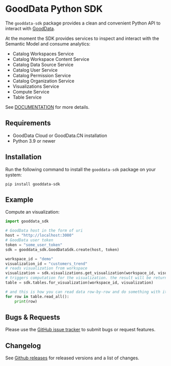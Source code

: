 # GoodData Python SDK

The `gooddata-sdk` package provides a clean and convenient Python API to interact with [GoodData](https://www.gooddata.com/).

At the moment the SDK provides services to inspect and interact with the Semantic Model and consume analytics:
* Catalog Workspaces Service
* Catalog Workspace Content Service
* Catalog Data Source Service
* Catalog User Service
* Catalog Permission Service
* Catalog Organization Service
* Visualizations Service
* Compute Service
* Table Service

See [DOCUMENTATION](https://www.gooddata.com/docs/python-sdk/1.27.0) for more details.

## Requirements

-  GoodData Cloud or GoodData.CN installation
-  Python 3.9 or newer

## Installation

Run the following command to install the `gooddata-sdk` package on your system:

    pip install gooddata-sdk

## Example

Compute an visualization:
```python
import gooddata_sdk

# GoodData host in the form of uri
host = "http://localhost:3000"
# GoodData user token
token = "some_user_token"
sdk = gooddata_sdk.GoodDataSdk.create(host, token)

workspace_id = "demo"
visualization_id = "customers_trend"
# reads visualization from workspace
visualization = sdk.visualizations.get_visualization(workspace_id, visualization_id)
# triggers computation for the visualization. the result will be returned in a tabular form
table = sdk.tables.for_visualization(workspace_id, visualization)

# and this is how you can read data row-by-row and do something with it
for row in table.read_all():
    print(row)
```


## Bugs & Requests

Please use the [GitHub issue tracker](https://github.com/gooddata/gooddata-python-sdk/issues) to submit bugs
or request features.

## Changelog

See  [Github releases](https://github.com/gooddata/gooddata-python-sdk/releases) for released versions
and a list of changes.
